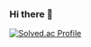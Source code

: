 ### Hi there 👋
[![Solved.ac Profile](http://mazassumnida.wtf/api/v2/generate_badge?boj=백준아이디)](https://solved.ac/rlaalswl1151/)
<!--
**RoRdil31/RoRdil31** is a ✨ _special_ ✨ repository because its `README.md` (this file) appears on your GitHub profile.

Here are some ideas to get you started:

- 🔭 I’m currently working on ...
- 🌱 I’m currently learning ...
- 👯 I’m looking to collaborate on ...
- 🤔 I’m looking for help with ...
- 💬 Ask me about ...
- 📫 How to reach me: ...
- 😄 Pronouns: ...
- ⚡ Fun fact: ...
-->
